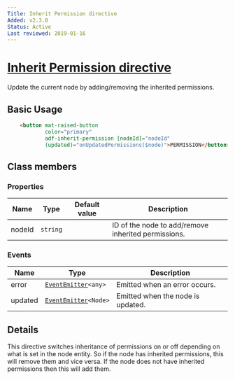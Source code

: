 ```yaml
---
Title: Inherit Permission directive
Added: v2.3.0
Status: Active
Last reviewed: 2019-01-16
---
```


# [Inherit Permission directive](../../../lib/content-services/src/lib/permission-manager/components/inherited-button.directive.ts "Defined in inherited-button.directive.ts")

Update the current node by adding/removing the inherited permissions.

## Basic Usage

```html
    <button mat-raised-button
            color="primary"
            adf-inherit-permission [nodeId]="nodeId"
            (updated)="onUpdatedPermissions($node)">PERMISSION</button>
```

## Class members

### Properties

| Name | Type | Default value | Description |
| ---- | ---- | ------------- | ----------- |
| nodeId | `string` |  | ID of the node to add/remove inherited permissions. |

### Events

| Name | Type | Description |
| ---- | ---- | ----------- |
| error | [`EventEmitter`](https://angular.io/api/core/EventEmitter)`<any>` | Emitted when an error occurs. |
| updated | [`EventEmitter`](https://angular.io/api/core/EventEmitter)`<Node>` | Emitted when the node is updated. |

## Details

This directive switches inheritance of permissions on or off depending on what is set in
the node entity. So if the node has inherited permissions, this will remove them and
vice versa. If the node does not have inherited permissions then this will add them.
